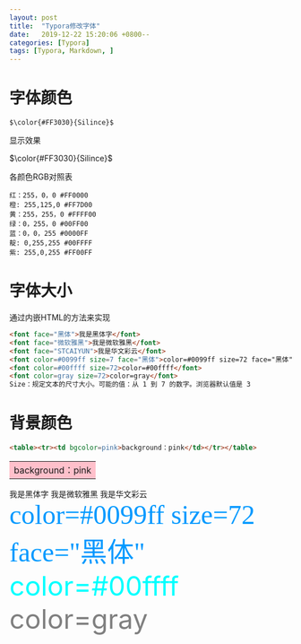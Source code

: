 ```yaml
---
layout: post
title:  "Typora修改字体"
date:   2019-12-22 15:20:06 +0800--
categories: [Typora]
tags: [Typora, Markdown, ] 
---
```


# 字体颜色

```
$\color{#FF3030}{Silince}$
```

显示效果

$\color{#FF3030}{Silince}$

各颜色RGB对照表

```
红：255，0，0 #FF0000
橙: 255,125,0 #FF7D00
黄：255，255，0 #FFFF00
绿：0，255，0 #00FF00
蓝：0，0，255 #0000FF
靛: 0,255,255 #00FFFF
紫: 255,0,255 #FF00FF
```



# 字体大小

通过内嵌HTML的方法来实现

```html
<font face="黑体">我是黑体字</font>
<font face="微软雅黑">我是微软雅黑</font>
<font face="STCAIYUN">我是华文彩云</font>
<font color=#0099ff size=7 face="黑体">color=#0099ff size=72 face="黑体"</font>
<font color=#00ffff size=72>color=#00ffff</font>
<font color=gray size=72>color=gray</font>
Size：规定文本的尺寸大小。可能的值：从 1 到 7 的数字。浏览器默认值是 3
```



# 背景颜色

```html
<table><tr><td bgcolor=pink>background：pink</td></tr></table>
```

<table><tr><td bgcolor=pink>background：pink</td></tr></table>

<font face="黑体">我是黑体字</font>
<font face="微软雅黑">我是微软雅黑</font>
<font face="STCAIYUN">我是华文彩云</font>
<font color=#0099ff size=7 face="黑体">color=#0099ff size=72 face="黑体"</font>
<font color=#00ffff size=72>color=#00ffff</font>
<font color=gray size=72>color=gray</font>

